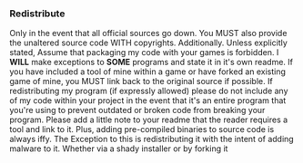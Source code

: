 ### Redistribute
Only in the event that all official sources go down. You MUST also provide the unaltered source code WITH copyrights. Additionally. Unless explicitly stated, Assume that packaging my code with your games is forbidden. I **WILL** make exceptions to **SOME** programs and state it in it's own readme. If you have included a tool of mine within a game or have forked an existing game of mine, you MUST link back to the original source if possible. If redistributing my program (if expressly allowed) please do not include any of my code within your project in the event that it's an entire program that you're using to prevent outdated or broken code from breaking your program. Please add a little note to your readme that the reader requires a tool and link to it. Plus, adding pre-compiled binaries to source code is always iffy. The Exception to this is redistributing it with the intent of adding malware to it. Whether via a shady installer or by forking it
